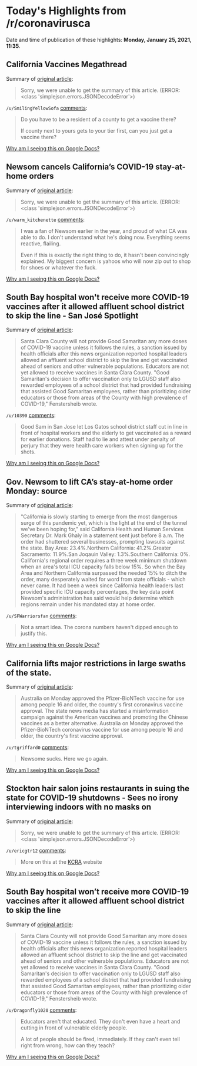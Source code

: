 # Today's Highlights from /r/coronavirusca

Date and time of publication of these highlights: **Monday, January 25, 2021, 11:35**.

## California Vaccines Megathread

Summary of [original article](https://www.reddit.com/r/CoronavirusCA/comments/l35yck/california_vaccines_megathread/):

> Sorry, we were unable to get the summary of this article. (ERROR: <class 'simplejson.errors.JSONDecodeError'>)

`/u/SmilingYellowSofa` [comments](https://www.reddit.com/r/CoronavirusCA/comments/l35yck/california_vaccines_megathread/):

> Do you have to be a resident of a county to get a vaccine there?  
> 
> If county next to yours gets to your tier first, can you just get a vaccine there?

[Why am I seeing this on Google Docs?](https://docs.google.com/document/d/1Dc6We63vOXIZsc0op-Bt4abqkYjXzOigalQqFxmvvbM/edit?usp=sharing)

## Newsom cancels California’s COVID-19 stay-at-home orders

Summary of [original article](https://www.latimes.com/california/story/2021-01-24/newsom-cancels-coronavirus-stay-at-home-order):

> Sorry, we were unable to get the summary of this article. (ERROR: <class 'simplejson.errors.JSONDecodeError'>)

`/u/warm_kitchenette` [comments](https://www.reddit.com/r/CoronavirusCA/comments/l4scjz/newsom_cancels_californias_covid19_stayathome/):

> I was a fan of Newsom earlier in the year, and proud of what CA was able to do.  I don't understand what he's doing now.  Everything seems reactive, flailing.  
> 
> Even if this is exactly the right thing to do, it hasn't been convincingly explained.   My biggest concern is yahoos who will now zip out to shop for shoes or whatever the fuck.

[Why am I seeing this on Google Docs?](https://docs.google.com/document/d/1Dc6We63vOXIZsc0op-Bt4abqkYjXzOigalQqFxmvvbM/edit?usp=sharing)

## South Bay hospital won't receive more COVID-19 vaccines after it allowed affluent school district to skip the line - San José Spotlight

Summary of [original article](https://sanjosespotlight.com/south-bay-hospital-wont-receive-more-covid-19-vaccines-after-it-allowed-affluent-school-district-to-skip-the-line):

> Santa Clara County will not provide Good Samaritan any more doses of COVID-19 vaccine unless it follows the rules, a sanction issued by health officials after this news organization reported hospital leaders allowed an affluent school district to skip the line and get vaccinated ahead of seniors and other vulnerable populations. Educators are not yet allowed to receive vaccines in Santa Clara County. "Good Samaritan's decision to offer vaccination only to LGUSD staff also rewarded employees of a school district that had provided fundraising that assisted Good Samaritan employees, rather than prioritizing older educators or those from areas of the County with high prevalence of COVID-19," Fenstersheib wrote.

`/u/10390` [comments](https://www.reddit.com/r/CoronavirusCA/comments/l49fu5/south_bay_hospital_wont_receive_more_covid19/):

> Good Sam in San Jose let Los Gatos school district staff cut in line in front of hospital workers and the elderly to get vaccinated as a reward for earlier donations.  Staff had to lie and attest under penalty of perjury that they were health care workers when signing up for the shots.

[Why am I seeing this on Google Docs?](https://docs.google.com/document/d/1Dc6We63vOXIZsc0op-Bt4abqkYjXzOigalQqFxmvvbM/edit?usp=sharing)

## Gov. Newsom to lift CA’s stay-at-home order Monday: source

Summary of [original article](https://www.kron4.com/news/california/gov-newsom-to-lift-stay-at-home-order-monday-source/):

> "California is slowly starting to emerge from the most dangerous surge of this pandemic yet, which is the light at the end of the tunnel we've been hoping for," said California Health and Human Services Secretary Dr. Mark Ghaly in a statement sent just before 8 a.m. The order had shuttered several businesses, prompting lawsuits against the state. Bay Area: 23.4%.Northern California: 41.2%.Greater Sacramento: 11.9%.San Joqauin Valley: 1.3%.Southern California: 0%. California's regional order requires a three week minimum shutdown when an area's total ICU capacity falls below 15%. So when the Bay Area and Northern California surpassed the needed 15% to ditch the order, many desperately waited for word from state officials - which never came. It had been a week since California health leaders last provided specific ICU capacity percentages, the key data point Newsom's administration has said would help determine which regions remain under his mandated stay at home order.

`/u/SFWarriorsfan` [comments](https://www.reddit.com/r/CoronavirusCA/comments/l4hllt/gov_newsom_to_lift_cas_stayathome_order_monday/):

> Not a smart idea. The corona numbers haven't dipped enough to justify this.

[Why am I seeing this on Google Docs?](https://docs.google.com/document/d/1Dc6We63vOXIZsc0op-Bt4abqkYjXzOigalQqFxmvvbM/edit?usp=sharing)

## California lifts major restrictions in large swaths of the state.

Summary of [original article](https://www.nytimes.com/live/2021/01/25/world/covid-19-coronavirus/california-lifts-major-restrictions-in-large-swaths-of-the-state):

> Australia on Monday approved the Pfizer-BioNTech vaccine for use among people 16 and older, the country's first coronavirus vaccine approval. The state news media has started a misinformation campaign against the American vaccines and promoting the Chinese vaccines as a better alternative. Australia on Monday approved the Pfizer-BioNTech coronavirus vaccine for use among people 16 and older, the country's first vaccine approval.

`/u/tgriffard0` [comments](https://www.reddit.com/r/CoronavirusCA/comments/l4tcf0/california_lifts_major_restrictions_in_large/):

> Newsome sucks. Here we go again.

[Why am I seeing this on Google Docs?](https://docs.google.com/document/d/1Dc6We63vOXIZsc0op-Bt4abqkYjXzOigalQqFxmvvbM/edit?usp=sharing)

## Stockton hair salon joins restaurants in suing the state for COVID-19 shutdowns - Sees no irony interviewing indoors with no masks on

Summary of [original article](https://i.redd.it/9yn1d263uid61.jpg):

> Sorry, we were unable to get the summary of this article. (ERROR: <class 'simplejson.errors.JSONDecodeError'>)

`/u/ericgtr12` [comments](https://www.reddit.com/r/CoronavirusCA/comments/l4tzid/stockton_hair_salon_joins_restaurants_in_suing/):

> More on this at the [KCRA](https://www.kcra.com/article/stockton-hair-salon-joins-restaurants-suing-the-state-covid-19-shut-downs/35295683#) website

[Why am I seeing this on Google Docs?](https://docs.google.com/document/d/1Dc6We63vOXIZsc0op-Bt4abqkYjXzOigalQqFxmvvbM/edit?usp=sharing)

## South Bay hospital won’t receive more COVID-19 vaccines after it allowed affluent school district to skip the line

Summary of [original article](https://sanjosespotlight.com/south-bay-hospital-wont-receive-more-covid-19-vaccines-after-it-allowed-affluent-school-district-to-skip-the-line/):

> Santa Clara County will not provide Good Samaritan any more doses of COVID-19 vaccine unless it follows the rules, a sanction issued by health officials after this news organization reported hospital leaders allowed an affluent school district to skip the line and get vaccinated ahead of seniors and other vulnerable populations. Educators are not yet allowed to receive vaccines in Santa Clara County. "Good Samaritan's decision to offer vaccination only to LGUSD staff also rewarded employees of a school district that had provided fundraising that assisted Good Samaritan employees, rather than prioritizing older educators or those from areas of the County with high prevalence of COVID-19," Fenstersheib wrote.

`/u/Dragonfly1020` [comments](https://www.reddit.com/r/CoronavirusCA/comments/l4u3gy/south_bay_hospital_wont_receive_more_covid19/):

> Educators aren't that educated. They don't even have a heart and cutting in front of vulnerable elderly people.
> 
> A lot of people should be fired, immediately. If they can't even tell right from wrong, how can they teach?

[Why am I seeing this on Google Docs?](https://docs.google.com/document/d/1Dc6We63vOXIZsc0op-Bt4abqkYjXzOigalQqFxmvvbM/edit?usp=sharing)

